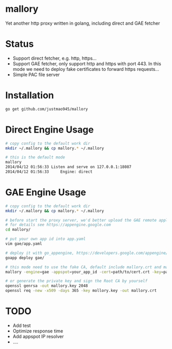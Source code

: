 mallory
=============

Yet another http proxy written in golang, including direct and GAE fetcher


Status
=============
* Support direct fetcher, e.g. http, https...
* Support GAE fetcher, only support http and https with port 443. In this mode we need to deploy fake certificates to forward https requests...
* Simple PAC file server

Installation
=============
```sh
go get github.com/justmao945/mallory
```

Direct Engine Usage
=============
```sh
# copy config to the default work dir
mkdir ~/.mallory && cp mallory.* ~/.mallory

# this is the default mode
mallory
2014/04/12 01:56:33 Listen and serve on 127.0.0.1:18087
2014/04/12 01:56:33 	Engine: direct
```

GAE Engine Usage
=============
```sh
# copy config to the default work dir
mkdir ~/.mallory && cp mallory.* ~/.mallory

# before start the proxy server, we'd better upload the GAE remote application
# for details see https://appengine.google.com
cd mallory/

# put your own app id into app.yaml
vim gae/app.yaml

# deploy it with go_appengine, https://developers.google.com/appengine/downloads
goapp deploy gae/

# this mode need to use the fake CA, default include mallory.crt and mallory.key
mallory -engine=gae -appspot=your_app_id -cert=path/to/cert.crt -key=path/to/key.key

# or generate the private key and sign the Root CA by yourself
openssl genrsa -out mallory.key 2048
openssl req -new -x509 -days 365 -key mollory.key -out mallory.crt
```

TODO
=============
* Add test
* Optimize response time
* Add appspot IP resolver
* ....
